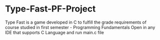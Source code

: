 # Type-Fast-PF-Project
Type Fast is a game developed in C to fulfill the grade requirements of course studied in first semester - Programming Fundamentals 
Open in any IDE that supports C Language and run main.c file
